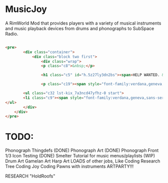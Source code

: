 # MusicJoy
A RimWorld Mod that provides players with a variety of musical instruments and music playback devices from drums and phonographs to SubSpace Radio.


```html

<pre>
    	<div class="container">
        	<div class="block two first">
        		<div class="wrap">
				<p class="c8">&nbsp;</p>

				<h1 class="c5" id="h.5z27ly3dn2bs"><span>HELP WANTED. &nbsp; &nbsp; &nbsp;</span><span class="c27 c28">👽</span></h1>

				<p class="c19"><span style="font-family:verdana,geneva,sans-serif;"><span class="c10">I&#39;ve made a fair bit of progress and could use some programming advice or at least a code auditor to help me clean it up and/or find bugs before they rear their heads. &nbsp;C# has been fun thus far, and not too unfamiliar, and of course the XML is a breeze. &nbsp;I also found a wealth of music in the form of royalty-free MIDI scores, which I can play and record on my own gear. &nbsp;If anyone is interested in contributing to this project, I&#39;m on github (</span><span class="c10"><a class="c35" href="https://www.google.com/url?q=https://github.com/gustable/MusicJoy&amp;sa=D&amp;ust=1488734554794000&amp;usg=AFQjCNEhJgC71zODc2k9K7lfIbgTiFGhEQ">https://github.com/gustable/MusicJoy</a></span><span class="c10 c13">), and on Discord.</span></span></p>

		<ul class="c32 lst-kix_7a3ncd47yfhz-0 start">
		<li class="c9"><span style="font-family:verdana,geneva,sans-serif;"><span class="c13 c17">White_altar &nbsp; &nbsp; &nbsp; &nbsp; &nbsp; &nbsp; &nbsp; &nbsp; &nbsp; &nbsp; &nbsp; </span></span></li>
</ul>
 		</div>
	</div>
</pre>
```

TODO:
=====
Phonograph Thingdefs (DONE)
Phonograph Art (DONE)
Phonograph Front 1/3 Icon Testing (DONE)
Smelter Tutorial for music menus/playlists (WIP)
Drum Art
Gamelan Art
Harp Art
LOADS of other jobs, Like
Coding Research Tree
Coding Joy
Coding Pawns with instruments
ARTPARTY!!!


RESEARCH "HoldRoofs"

